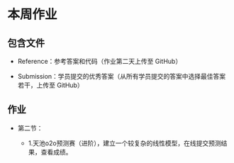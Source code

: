 # 本周作业

## 包含文件

- Reference：参考答案和代码（作业第二天上传至 GitHub）

- Submission：学员提交的优秀答案（从所有学员提交的答案中选择最佳答案若干，上传至 GitHub）

## 作业
  
  
- 第二节：

  - 1.天池o2o预测赛（进阶），建立一个较复杂的线性模型，在线提交预测结果，查看成绩。


